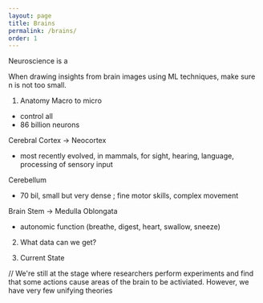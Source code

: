 ```yaml
---
layout: page
title: Brains
permalink: /brains/
order: 1
---
```


Neuroscience is a


When drawing insights from brain images using ML techniques, make sure n is not too small. 

1. Anatomy
Macro to micro

- control all
- 86 billion neurons 

Cerebral Cortex -> Neocortex
- most recently evolved, in mammals, for sight, hearing, language, processing of sensory input

Cerebellum
- 70 bil, small but very dense ; fine motor skills, complex movement 

Brain Stem -> Medulla Oblongata
- autonomic function (breathe, digest, heart, swallow, sneeze)

2. What data can we get? 

3. Current State

// We're still at the stage where researchers perform experiments and find that some actions cause areas of the brain to be activiated. However, we have very few unifying theories